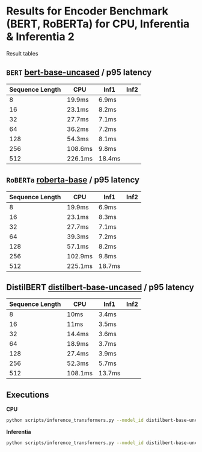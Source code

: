 # Results for Encoder Benchmark (BERT, RoBERTa) for CPU, Inferentia & Inferentia 2

Result tables

## `BERT` [bert-base-uncased](https://huggingface.co/bert-base-uncased) / p95 latency

| Sequence Length | CPU     | Inf1   | Inf2 |
| --------------- | ------- | ------ | ---- |
| 8               | 19.9ms  | 6.9ms  |      |
| 16              | 23.1ms  | 8.2ms  |      |
| 32              | 27.7ms  | 7.1ms  |      |
| 64              | 36.2ms  | 7.2ms  |      |
| 128             | 54.3ms  | 8.1ms  |      |
| 256             | 108.6ms | 9.8ms  |      |
| 512             | 226.1ms | 18.4ms |      |


## `RoBERTa` [roberta-base](https://huggingface.co/roberta-base) / p95 latency 


| Sequence Length | CPU     | Inf1   | Inf2 |
| --------------- | ------- | ------ | ---- |
| 8               | 19.9ms  | 6.9ms  |      |
| 16              | 23.1ms  | 8.3ms  |      |
| 32              | 27.7ms  | 7.1ms  |      |
| 64              | 39.3ms  | 7.2ms  |      |
| 128             | 57.1ms  | 8.2ms  |      |
| 256             | 102.9ms | 9.8ms  |      |
| 512             | 225.1ms | 18.7ms |      |


## DistilBERT [distilbert-base-uncased](https://huggingface.co/distilbert-base-uncased) / p95 latency

| Sequence Length | CPU     | Inf1   | Inf2 |
| --------------- | ------- | ------ | ---- |
| 8               | 10ms    | 3.4ms  |      |
| 16              | 11ms    | 3.5ms  |      |
| 32              | 14.4ms  | 3.6ms  |      |
| 64              | 18.9ms  | 3.7ms  |      |
| 128             | 27.4ms  | 3.9ms  |      |
| 256             | 52.3ms  | 5.7ms  |      |
| 512             | 108.1ms | 13.7ms |      |




## Executions

**CPU**

```bash
python scripts/inference_transformers.py --model_id distilbert-base-uncased --instance_type c6i.2xlarge
```

**Inferentia**

```bash
python scripts/inference_transformers.py --model_id distilbert-base-uncased --instance_type inf1.2xlarge --is_neuron 
```